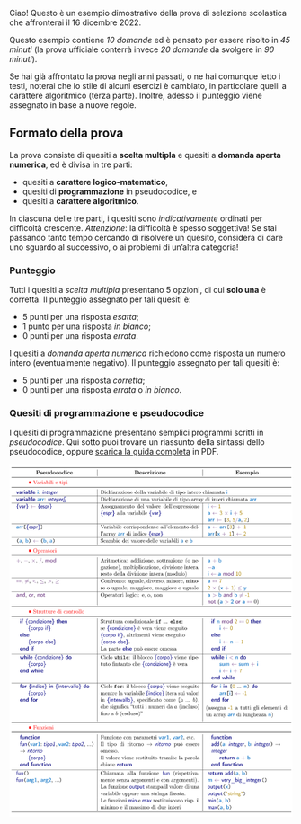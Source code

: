 Ciao! Questo è un esempio dimostrativo della prova di selezione scolastica che affronterai il 16 dicembre 2022.

Questo esempio contiene _10 domande_ ed è pensato per essere risolto in _45 minuti_ (la prova ufficiale conterrà invece _20 domande_ da svolgere in _90 minuti_).

Se hai già affrontato la prova negli anni passati, o ne hai comunque letto i testi, noterai che lo stile di alcuni esercizi è cambiato, in particolare quelli a carattere algoritmico (terza parte). Inoltre, adesso il punteggio viene assegnato in base a nuove regole.

## Formato della prova

La prova consiste di quesiti a **scelta multipla** e quesiti a **domanda aperta numerica**, ed è divisa in tre parti:

- quesiti a **carattere logico-matematico**,
- quesiti di **programmazione** in pseudocodice, e
- quesiti a **carattere algoritmico**.

In ciascuna delle tre parti, i quesiti sono _indicativamente_ ordinati per difficoltà crescente. _Attenzione_: la difficoltà è spesso soggettiva! Se stai passando tanto tempo cercando di risolvere un quesito, considera di dare uno sguardo al successivo, o ai problemi di un’altra categoria!

### Punteggio

Tutti i quesiti a _scelta multipla_ presentano 5 opzioni, di cui **solo una** è corretta. Il punteggio assegnato per tali quesiti è:

- 5 punti per una risposta _esatta_;
- 1 punto per una risposta _in bianco_;
- 0 punti per una risposta _errata_.

I quesiti a _domanda aperta numerica_ richiedono come risposta un numero intero (eventualmente negativo). Il punteggio assegnato per tali quesiti è:

- 5 punti per una risposta _corretta_;
- 0 punti per una risposta _errata_ o _in bianco_.

### Quesiti di programmazione e pseudocodice

I quesiti di programmazione presentano semplici programmi scritti in _pseudocodice_. Qui sotto puoi trovare un riassunto della sintassi dello pseudocodice, oppure [scarica la guida completa](/Pseudocodice.pdf) in PDF.

![Riassunto guida pseudocodice](pseudocodice-cheatsheet.svg)
